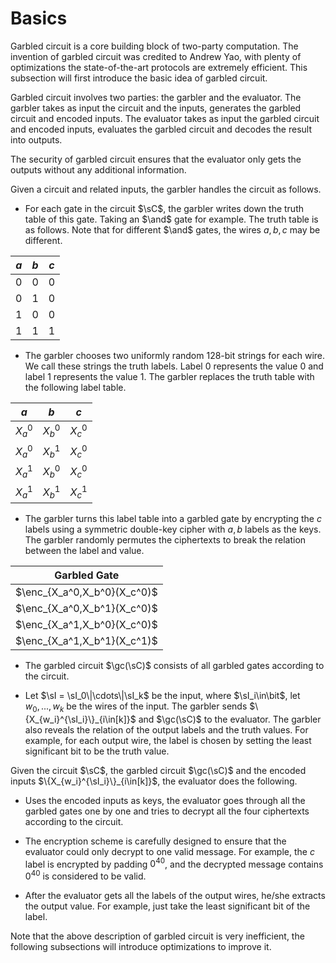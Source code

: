 # Basics
Garbled circuit is a core building block of two-party computation. The invention of garbled circuit was credited to Andrew Yao, with plenty of optimizations the state-of-the-art protocols are extremely efficient. This subsection will first introduce the basic idea of garbled circuit.

Garbled circuit involves two parties: the garbler and the evaluator. The garbler takes as input the circuit and the inputs, generates the garbled circuit and encoded inputs. The evaluator takes as input the garbled circuit and encoded inputs, evaluates the garbled circuit and decodes the result into outputs.

The security of garbled circuit ensures that the evaluator only gets the outputs without any additional information.


Given a circuit and related inputs, the garbler handles the circuit as follows.

- For each gate in the circuit $\sC$, the garbler writes down the truth table of this gate. Taking an $\and$ gate for example. The truth table is as follows. Note that for different $\and$ gates, the wires $a,b,c$ may be different.

|$a$|$b$|$c$|
|-|-|-|
|$0$|$0$|$0$|
|$0$|$1$|$0$|
|$1$|$0$|$0$|
|$1$|$1$|$1$|

- The garbler chooses two uniformly random $128$-bit strings for each wire. We call these strings the truth labels. Label $0$ represents the value $0$ and label $1$ represents the value $1$. The garbler replaces the truth table with the following label table.

|$a$|$b$|$c$|
|-|-|-|
|$X_a^0$|$X_b^0$|$X_c^0$|
|$X_a^0$|$X_b^1$|$X_c^0$|
|$X_a^1$|$X_b^0$|$X_c^0$|
|$X_a^1$|$X_b^1$|$X_c^1$|

- The garbler turns this label table into a garbled gate by encrypting the $c$ labels using a symmetric double-key cipher with $a,b$ labels as the keys. The garbler randomly permutes the ciphertexts to break the relation between the label and value.

|Garbled Gate|
|-|
|$\enc_{X_a^0,X_b^0}(X_c^0)$|
|$\enc_{X_a^0,X_b^1}(X_c^0)$|
|$\enc_{X_a^1,X_b^0}(X_c^0)$|
|$\enc_{X_a^1,X_b^1}(X_c^1)$|

- The garbled circuit $\gc(\sC)$ consists of all garbled gates according to the circuit.

- Let $\sI = \sI_0\|\cdots\|\sI_k$ be the input, where $\sI_i\in\bit$, let $w_0,...,w_k$ be the wires of the input. The garbler sends $\{X_{w_i}^{\sI_i}\}_{i\in[k]}$ and $\gc(\sC)$ to the evaluator. The garbler also reveals the relation of the output labels and the truth values. For example, for each output wire, the label is chosen by setting the least significant bit to be the truth value.

Given the circuit $\sC$, the garbled circuit $\gc(\sC)$ and the encoded inputs $\{X_{w_i}^{\sI_i}\}_{i\in[k]}$, the evaluator does the following.

- Uses the encoded inputs as keys, the evaluator goes through all the garbled gates one by one and tries to decrypt all the four ciphertexts according to the circuit.

- The encryption scheme is carefully designed to ensure that the evaluator could only decrypt to one valid message. For example, the $c$ label is encrypted by padding $0^{40}$, and the decrypted message contains $0^{40}$ is considered to be valid.

- After the evaluator gets all the labels of the output wires, he/she extracts the output value. For example, just take the least significant bit of the label.

Note that the above description of garbled circuit is very inefficient, the following subsections will introduce optimizations to improve it.
